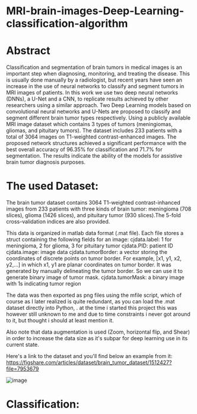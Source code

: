 # MRI-brain-images-Deep-Learning-classification-algorithm

# Abstract
Classification and segmentation of brain tumors in medical images is an important step when diagnosing, monitoring, and treating the disease. This is usually done manually by a radiologist, but recent years have seen an increase in the use of neural networks to classify and segment tumors in MRI images of patients. In this work we use two deep neural networks (DNNs), a U-Net and a CNN, to replicate results achieved by other researchers using a similar approach.
Two Deep Learning models based on convolutional neural networks and U-Nets are proposed to classify and segment different brain tumor types respectively. Using a publicly available MRI image dataset which contains 3 types of tumors (meningiomas, gliomas, and pituitary tumors). The dataset includes 233 patients with a total of 3064 images on T1-weighted contrast-enhanced images. The proposed network structures achieved a significant performance with the best overall accuracy of 96.35% for classification and 71.7% for segmentation. The results indicate the ability of the models for assistive brain tumor diagnosis purposes.

# The used Dataset:
The brain tumor dataset contains 3064 T1-weighted contrast-inhanced images
from 233 patients with three kinds of brain tumor: meningioma (708 slices), 
glioma (1426 slices), and pituitary tumor (930 slices).The 5-fold
cross-validation indices are also provided.

This data is organized in matlab data format (.mat file). Each file stores a struct
containing the following fields for an image:
cjdata.label: 1 for meningioma, 2 for glioma, 3 for pituitary tumor
cjdata.PID: patient ID
cjdata.image: image data
cjdata.tumorBorder: a vector storing the coordinates of discrete points on tumor border.
		For example, [x1, y1, x2, y2,...] in which x1, y1 are planar coordinates on tumor border.
		It was generated by manually delineating the tumor border. So we can use it to generate
		binary image of tumor mask.
cjdata.tumorMask: a binary image with 1s indicating tumor region

The data was then exported as png files using the mfile script, which of course as I later realized is quite redundant, as you can load the .mat dataset directly into Python, . at the time i started this project this was however still unknown to me and due to time constraints i never got around to it, but thought i should at least mention it.

Also note that data augmentation is used (Zoom, horizontal flip, and Shear) in order to increase the data size as it's subpar for deep learning use in its current state.

Here's a link to the dataset and you'll find below an example from it:
https://figshare.com/articles/dataset/brain_tumor_dataset/1512427?file=7953679


![image](https://user-images.githubusercontent.com/88331345/128345850-88accf21-0bcf-494f-a865-8ffd64584054.png)


# Classification:
